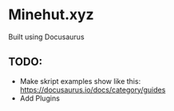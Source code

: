 # Minehut.xyz
Built using Docusaurus

## TODO:
 - Make skript examples show like this: https://docusaurus.io/docs/category/guides
 - Add Plugins